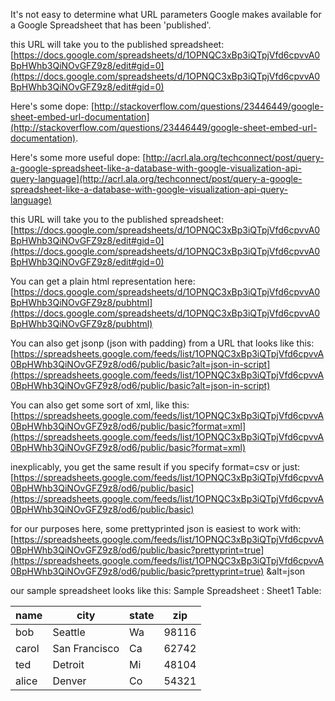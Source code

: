 It's not easy to determine what URL parameters Google makes available for a
Google Spreadsheet that has been 'published'.

this URL will take you to the published spreadsheet:
[https://docs.google.com/spreadsheets/d/1OPNQC3xBp3iQTpjVfd6cpvvA0BpHWhb3QiNOvGFZ9z8/edit#gid=0](https://docs.google.com/spreadsheets/d/1OPNQC3xBp3iQTpjVfd6cpvvA0BpHWhb3QiNOvGFZ9z8/edit#gid=0)

Here's some dope:
[http://stackoverflow.com/questions/23446449/google-sheet-embed-url-documentation](http://stackoverflow.com/questions/23446449/google-sheet-embed-url-documentation).

Here's some more useful dope:
[http://acrl.ala.org/techconnect/post/query-a-google-spreadsheet-like-a-database-with-google-visualization-api-query-language](http://acrl.ala.org/techconnect/post/query-a-google-spreadsheet-like-a-database-with-google-visualization-api-query-language)

this URL will take you to the published spreadsheet:
[https://docs.google.com/spreadsheets/d/1OPNQC3xBp3iQTpjVfd6cpvvA0BpHWhb3QiNOvGFZ9z8/edit#gid=0](https://docs.google.com/spreadsheets/d/1OPNQC3xBp3iQTpjVfd6cpvvA0BpHWhb3QiNOvGFZ9z8/edit#gid=0)

You can get a plain html representation here:
[https://docs.google.com/spreadsheets/d/1OPNQC3xBp3iQTpjVfd6cpvvA0BpHWhb3QiNOvGFZ9z8/pubhtml](https://docs.google.com/spreadsheets/d/1OPNQC3xBp3iQTpjVfd6cpvvA0BpHWhb3QiNOvGFZ9z8/pubhtml)

You can also get jsonp (json with padding) from a URL that looks like this:
[https://spreadsheets.google.com/feeds/list/1OPNQC3xBp3iQTpjVfd6cpvvA0BpHWhb3QiNOvGFZ9z8/od6/public/basic?alt=json-in-script](https://spreadsheets.google.com/feeds/list/1OPNQC3xBp3iQTpjVfd6cpvvA0BpHWhb3QiNOvGFZ9z8/od6/public/basic?alt=json-in-script)

You can also get some sort of xml, like this:
[https://spreadsheets.google.com/feeds/list/1OPNQC3xBp3iQTpjVfd6cpvvA0BpHWhb3QiNOvGFZ9z8/od6/public/basic?format=xml](https://spreadsheets.google.com/feeds/list/1OPNQC3xBp3iQTpjVfd6cpvvA0BpHWhb3QiNOvGFZ9z8/od6/public/basic?format=xml)

inexplicably, you get the same result if you specify format=csv or just:
[https://spreadsheets.google.com/feeds/list/1OPNQC3xBp3iQTpjVfd6cpvvA0BpHWhb3QiNOvGFZ9z8/od6/public/basic](https://spreadsheets.google.com/feeds/list/1OPNQC3xBp3iQTpjVfd6cpvvA0BpHWhb3QiNOvGFZ9z8/od6/public/basic)

for our purposes here, some prettyprinted json is easiest to work with:
[https://spreadsheets.google.com/feeds/list/1OPNQC3xBp3iQTpjVfd6cpvvA0BpHWhb3QiNOvGFZ9z8/od6/public/basic?prettyprint=true](https://spreadsheets.google.com/feeds/list/1OPNQC3xBp3iQTpjVfd6cpvvA0BpHWhb3QiNOvGFZ9z8/od6/public/basic?prettyprint=true)
&alt=json

our sample spreadsheet looks like this:
Sample Spreadsheet : Sheet1 Table:

| name        | city          | state | zip   |
| ----------- | ------------- | ----- | ----- |
| bob         | Seattle       | Wa    | 98116 |
| carol       | San Francisco | Ca    | 62742 |
| ted         | Detroit       | Mi    | 48104 |
| alice       | Denver        | Co    | 54321 |

